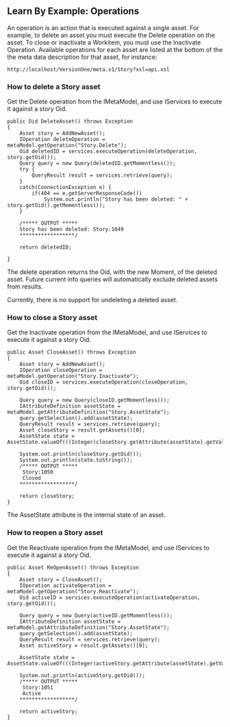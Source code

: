 ## Learn By Example: Operations

An operation is an action that is executed against a single asset. For example, to delete an asset you must execute the Delete operation on the asset. To close or inactivate a Workitem, you must use the Inactivate Operation. Available operations for each asset are listed at the bottom of the the meta data description for that asset, for instance:
```
http://localhost/VersionOne/meta.v1/Story?xsl=api.xsl
```

### How to delete a Story asset

Get the Delete operation from the IMetaModel, and use IServices to execute it against a story Oid.
```
public Oid DeleteAsset() throws Exception
{
    Asset story = AddNewAsset();
    IOperation deleteOperation = metaModel.getOperation("Story.Delete");
    Oid deletedID = services.executeOperation(deleteOperation, story.getOid());
    Query query = new Query(deletedID.getMomentless());
    try {
		QueryResult result = services.retrieve(query);
    }
    catch(ConnectionException e) {
        if(404 == e.getServerResponseCode())
			System.out.println("Story has been deleted: " + story.getOid().getMomentless());        	
    }

    /***** OUTPUT *****
    Story has been deleted: Story:1049
    ******************/

	return deletedID;

}
```
The delete operation returns the Oid, with the new Moment, of the deleted asset. Future current info queries will automatically exclude deleted assets from results.

Currently, there is no support for undeleting a deleted asset.

### How to close a Story asset

Get the Inactivate operation from the IMetaModel, and use IServices to execute it against a story Oid.
```
public Asset CloseAsset() throws Exception
{ 
    Asset story = AddNewAsset();
    IOperation closeOperation = metaModel.getOperation("Story.Inactivate");
    Oid closeID = services.executeOperation(closeOperation, story.getOid());

    Query query = new Query(closeID.getMomentless());
    IAttributeDefinition assetState = metaModel.getAttributeDefinition("Story.AssetState");
    query.getSelection().add(assetState);
    QueryResult result = services.retrieve(query);
    Asset closeStory = result.getAssets()[0];
    AssetState state = AssetState.valueOf(((Integer)closeStory.getAttribute(assetState).getValue()).intValue());
    
    System.out.println(closeStory.getOid());
    System.out.println(state.toString());
    /***** OUTPUT *****
     Story:1050
     Closed
    ******************/

    return closeStory;
}
```
The AssetState attribute is the internal state of an asset.

### How to reopen a Story asset

Get the Reactivate operation from the IMetaModel, and use IServices to execute it against a story Oid.
```
public Asset ReOpenAsset() throws Exception
{
    Asset story = CloseAsset();
    IOperation activateOperation = metaModel.getOperation("Story.Reactivate");
    Oid activeID = services.executeOperation(activateOperation, story.getOid());

    Query query = new Query(activeID.getMomentless());
    IAttributeDefinition assetState = metaModel.getAttributeDefinition("Story.AssetState");
    query.getSelection().add(assetState);
    QueryResult result = services.retrieve(query);
    Asset activeStory = result.getAssets()[0];

	AssetState state = AssetState.valueOf(((Integer)activeStory.getAttribute(assetState).getValue()).intValue());

    System.out.println(activeStory.getOid());
    /***** OUTPUT *****
     Story:1051
     Active
    ******************/

    return activeStory;
}
```